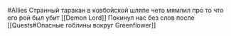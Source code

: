 #Allies
Странный таракан в ковбойской шляпе
чето мямлил про то что его рой был убит [[Demon Lord]]
Покинул нас без слов после [[Quests#Опасные гоблины вокруг Greenflower]]
